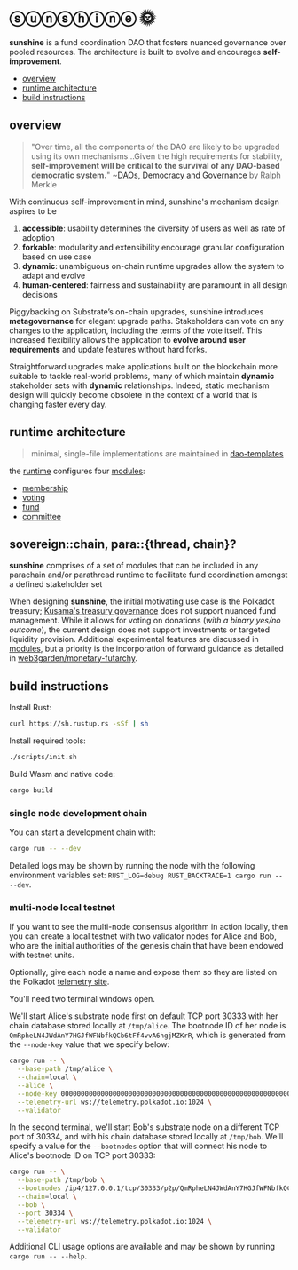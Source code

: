 # ⓢⓤⓝⓢⓗⓘⓝⓔ 🌞

**sunshine** is a fund coordination DAO that fosters nuanced governance over pooled resources. The architecture is built to evolve and encourages **self-improvement**.

* [overview](#over)
* [runtime architecture](#runtime)
* [build instructions](#build)

## overview <a name = "over"></a>

> "Over time, all the components of the DAO are likely to be upgraded using its own mechanisms...Given the high requirements for stability, **self-improvement will be critical to the survival of any DAO-based democratic system.**" ~[DAOs, Democracy and Governance](http://merkle.com/papers/DAOdemocracyDraft.pdf) by Ralph Merkle

With continuous self-improvement in mind, sunshine's mechanism design aspires to be
1. **accessible**: usability determines the diversity of users as well as rate of adoption
2. **forkable**: modularity and extensibility encourage granular configuration based on use case
3. **dynamic**: unambiguous on-chain runtime upgrades allow the system to adapt and evolve
4. **human-centered**: fairness and sustainability are paramount in all design decisions

Piggybacking on Substrate’s on-chain upgrades, sunshine introduces **metagovernance** for elegant upgrade paths. Stakeholders can vote on any changes to the application, including the terms of the vote itself. This increased flexibility allows the application to **evolve around user requirements** and update features without hard forks.

Straightforward upgrades make applications built on the blockchain more suitable to tackle real-world problems, many of which maintain **dynamic** stakeholder sets with **dynamic** relationships. Indeed, static mechanism design will quickly become obsolete in the context of a world that is changing faster every day.

## runtime architecture <a name = "runtime"></a>

> minimal, single-file implementations are maintained in [dao-templates](https://github.com/web3garden/dao-templates)

the [runtime](./runtime/) configures four [modules](./modules): 
* [membership]()
* [voting]()
* [fund]()
* [committee]()

## sovereign::chain, para::{thread, chain}?

**sunshine** comprises of a set of modules that can be included in any parachain and/or parathread runtime to facilitate fund coordination amongst a defined stakeholder set

When designing **sunshine**, the initial motivating use case is the Polkadot treasury; [Kusama's treasury governance](https://medium.com/polkadot-network/kusama-rollout-and-governance-31eb18041044) does not support nuanced fund management. While it allows for voting on donations (*with a binary yes/no outcome*), the current design does not support investments or targeted liquidity provision. Additional experimental features are discussed in [modules](./modules/README#y), but a priority is the incorporation of forward guidance as detailed in [web3garden/monetary-futarchy](https://github.com/web3garden/monetary-futarchy).

## build instructions <a name = "build"></a>

Install Rust:

```bash
curl https://sh.rustup.rs -sSf | sh
```

Install required tools:

```bash
./scripts/init.sh
```

Build Wasm and native code:

```bash
cargo build
```

### single node development chain

You can start a development chain with:

```bash
cargo run -- --dev
```

Detailed logs may be shown by running the node with the following environment variables set: `RUST_LOG=debug RUST_BACKTRACE=1 cargo run -- --dev`.

### multi-node local testnet

If you want to see the multi-node consensus algorithm in action locally, then you can create a local testnet with two validator nodes for Alice and Bob, who are the initial authorities of the genesis chain that have been endowed with testnet units.

Optionally, give each node a name and expose them so they are listed on the Polkadot [telemetry site](https://telemetry.polkadot.io/#/Local%20Testnet).

You'll need two terminal windows open.

We'll start Alice's substrate node first on default TCP port 30333 with her chain database stored locally at `/tmp/alice`. The bootnode ID of her node is `QmRpheLN4JWdAnY7HGJfWFNbfkQCb6tFf4vvA6hgjMZKrR`, which is generated from the `--node-key` value that we specify below:

```bash
cargo run -- \
  --base-path /tmp/alice \
  --chain=local \
  --alice \
  --node-key 0000000000000000000000000000000000000000000000000000000000000001 \
  --telemetry-url ws://telemetry.polkadot.io:1024 \
  --validator
```

In the second terminal, we'll start Bob's substrate node on a different TCP port of 30334, and with his chain database stored locally at `/tmp/bob`. We'll specify a value for the `--bootnodes` option that will connect his node to Alice's bootnode ID on TCP port 30333:

```bash
cargo run -- \
  --base-path /tmp/bob \
  --bootnodes /ip4/127.0.0.1/tcp/30333/p2p/QmRpheLN4JWdAnY7HGJfWFNbfkQCb6tFf4vvA6hgjMZKrR \
  --chain=local \
  --bob \
  --port 30334 \
  --telemetry-url ws://telemetry.polkadot.io:1024 \
  --validator
```

Additional CLI usage options are available and may be shown by running `cargo run -- --help`.
